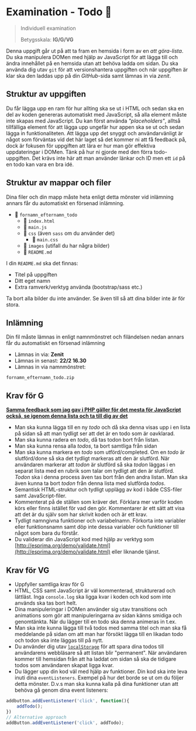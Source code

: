 # Examination - Todo :memo:
> Individuell examination
> 
> Betygsskala: **IG/G/VG**

Denna uppgift går ut på att ta fram en hemsida i form av en _att göra-lista_. Du ska manipulera DOMen med hjälp av JavaScript för att lägga till och ändra innehållet på en hemsida utan att behöva ladda om sidan. Du ska använda dig utav `git` för att versionshantera uppgiften och när uppgiften är klar ska den laddas upp på din _GitHub_-sida samt lämnas in via _zenit_.

## Struktur av uppgiften
Du får lägga upp en ram för hur allting ska se ut i HTML och sedan ska en del av koden genereras automatiskt med JavaScript, så alla element måste inte skapas med JavaScript. Du kan först använda _"placeholders"_, alltså tillfälliga element för att lägga upp ungefär hur appen ska se ut och sedan lägga in funktionaliteten. Att lägga upp det snyggt och användarvänligt är något som förväntas vid det här laget så det kommer ni att få feedback på, dock är fokusen för uppgiften att lära er hur man gör effektiva uppdateringar i DOMen. Tänk på hur ni gjorde med den förra todo-uppgiften. Det krävs inte här att man använder länkar och ID men ett `id` på en todo kan vara en bra idé.

## Struktur av mappar och filer

Dina filer och din mapp måste heta enligt detta mönster vid inlämning annars får du automatiskt en försenad inlämning.

* 📁 `fornamn_efternamn_todo`
    * 📄 `index.html`
    * 📄 `main.js`
    * 📁 `css` (även `sass` om du använder det)
        * 📄 `main.css`
    * 📁 `images` (utifall du har några bilder)
    * 📄 `README.md`

I din `README.md` ska det finnas: 
 * Titel på uppgiften
 * Ditt eget namn
 * Extra ramverk/verktyg använda (bootstrap/sass etc.)

Ta bort alla bilder du inte använder. Se även till så att dina bilder inte är för stora. 

## Inlämning

Din fil måste lämnas in enligt namnmönstret och filändelsen nedan annars får du automatiskt en försenad inlämning

* Lämnas in via: **Zenit**
* Lämnas in senast: **22/2 16.30**
* Lämnas in via namnmönstret:
```
fornamn_efternamn_todo.zip
```

## Krav för G

[**Samma feedback som jag gav i PHP gäller för det mesta för JavaScript också, se igenom denna lista och ta till dig av det**](https://gist.github.com/jesperorb/9093e314bbaca9062cd481874dff81b0)

* Man ska kunna lägga till en ny _todo_ och då ska denna visas upp i en lista på sidan så att man tydligt ser att det är en todo som är oavklarad.
* Man ska kunna radera en _todo_, då tas todon bort från listan.
* Man ska kunna rensa alla _todos_, ta bort samtliga från sidan
* Man ska kunna markera en _todo_ som utförd/completed. Om en _todo_ är slutförd/done så ska det tydligt markeras att den är slutförd. När användaren markerar att _todon_ är slutförd så ska _todon_ läggas i en separat lista med en rubrik som talar om tydligt att den är slutförd. _Todon_ ska i denna process även tas bort från den andra listan. Man ska även kunna ta bort _todon_ från denna lista med slutförda _todos_.
* Semantisk HTML-struktur och tydligt upplägg av kod i både CSS-filer samt JavaScript-filer.
* Kommenterat på de ställen som kräver det. Förklara mer varför koden körs eller finns istället för vad den gör. Kommentarer är ett sätt att visa att det är du själv som har skrivit koden och är ett krav.
* Tydligt namngivna funktioner och variabelnamn. Förkorta inte variabler eller funktionsnamn samt döp inte dessa variabler och funktioner till något som bara du förstår.
* Du validerar din JavaScript kod med hjälp av verktyg som [http://esprima.org/demo/validate.html](http://esprima.org/demo/validate.html) eller liknande tjänst.

## Krav för VG

* Uppfyller samtliga krav för G
* HTML, CSS samt JavaScript är väl kommenterad, strukturerad och lättläst. Inga `console.log` ska ligga kvar i koden och kod som inte används ska tas bort helt.
* Dina manipuleringar i DOMen använder sig utav transitions och animations som gör att manipuleringarna av sidan känns smidiga och genomtänkta. När du lägger till en todo ska denna animeras in t.ex.
* Man ska inte kunna lägga till två todos med samma titel och man ska få meddelande på sidan om att man har försökt lägga till en likadan todo och todon ska inte läggas till på nytt.
* Du använder dig utav [`localStorage`](https://www.smashingmagazine.com/2010/10/local-storage-and-how-to-use-it/) för att spara dina todos till användarens webbläsare så att listan blir "permanent". När användaren kommer till hemsidan från att ha laddat om sidan så ska de tidigare todos som användaren skapat ligga kvar.
* Du lägger upp din kod väl med hjälp av funktioner. Din kod ska inte leva inuti dina `eventListeners`. Exempel på hur det borde se ut om du följer detta mönster. D.v.s man ska kunna kalla på dina funktioner utan att behöva gå genom dina event listeners:
```js
addbutton.addEventListener('click', function(){
    addTodo();
})
// Alternative approach
addButton.addEventListener('click', addTodo);
```
